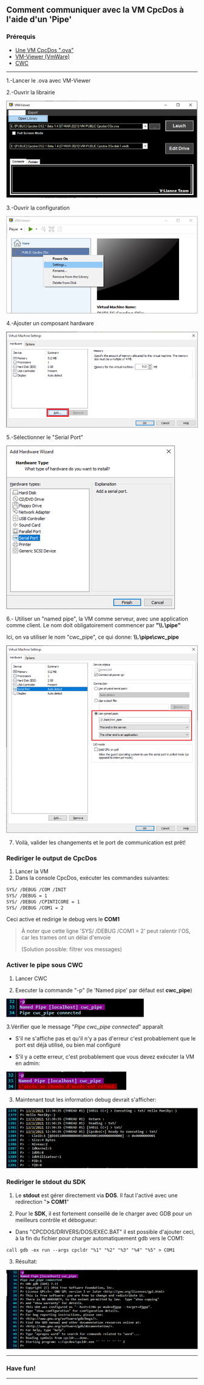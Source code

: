 ## Comment communiquer avec la VM CpcDos à l'aide d'un 'Pipe'

### Prérequis

* [Une VM CpcDos ".ova"](https://cpcdos.net/fr/download)
* [VM-Viewer (VmWare)](https://github.com/VLiance/VW_Viewer)
* [CWC](https://github.com/VLiance/Cwc)

***

1.-Lancer le .ova avec VM-Viewer

2.-Ouvrir la librairie

![Library img](1.png)


3.-Ouvrir la configuration

![Settings img](2.png)


4.-Ajouter un composant hardware

![Add img](3.png)


5.-Sélectionner le "Serial Port"

![Serial Port img](4.png)


6.- Utiliser un "named pipe", la VM comme serveur, avec une application comme client. Le nom doit obligatoirement commencer par **"\\\\.\pipe\"**

Ici, on va utiliser le nom "cwc_pipe", ce qui donne: **\\\\.\pipe\cwc_pipe**

![Serial Port img](5.png)

7. Voilà, valider les changements et le port de communication est prêt!


### Rediriger le output de CpcDos

1. Lancer la VM 
2. Dans la console CpcDos, exécuter les commandes suivantes:

```
SYS/ /DEBUG /COM /INIT
SYS/ /DEBUG = 1
SYS/ /DEBUG /CPINTICORE = 1
SYS/ /DEBUG /COM1 = 2
```
Ceci active et redirige le debug vers le **COM1**

> À noter que cette ligne 'SYS/ /DEBUG /COM1 = 2' peut ralentir l'OS, car les trames ont un délai d'envoie 
> 
> (Solution possible: filtrer vos messages)

### Activer le pipe sous CWC

1. Lancer CWC

2. Executer la commande "-p" (le 'Named pipe' par défaut est **cwc_pipe**)

![Serial Port img](6.png)

3.Vérifier que le message "_Pipe cwc_pipe connected_" apparaît

* S'il ne s'affiche pas et qu'il n'y a pas d'erreur c'est probablement que le port est déjà utilisé, ou bien mal configuré

* S'il y a cette erreur, c'est probablement que vous devez exécuter la VM en admin:

![Error Admin](err_admin.png)

3. Maintenant tout les information debug devrait s'afficher:

![Output](7.png)


### Rediriger le **stdout** du **SDK**

1. Le **stdout** est gérer directement via **DOS**. Il faut l'activé avec une redirection "**> COM1**"

2. Pour le **SDK**, il est fortement conseillé de le charger avec GDB pour un meilleurs contrôle et débogueur:

* Dans "CPCDOS/DRIVERS/DOS/EXEC.BAT" il est possible d'ajouter ceci, à la fin du fichier pour charger automatiquement gdb vers le COM1:

```
call gdb -ex run --args cpcldr "%1" "%2" "%3" "%4" "%5" > COM1
```

3. Résultat:

![Output](8.png)

***

### Have fun!

***
